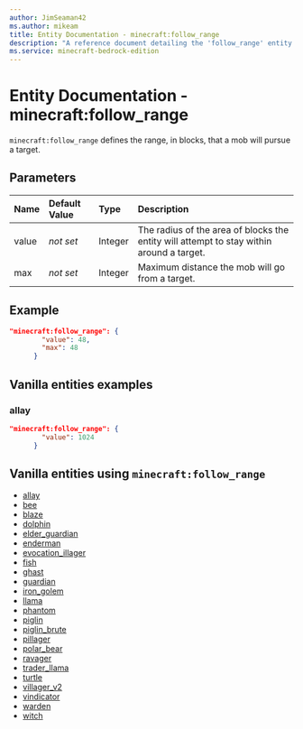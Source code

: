 ```yaml
---
author: JimSeaman42
ms.author: mikeam
title: Entity Documentation - minecraft:follow_range
description: "A reference document detailing the 'follow_range' entity component"
ms.service: minecraft-bedrock-edition
---
```


# Entity Documentation - minecraft:follow_range

`minecraft:follow_range` defines the range, in blocks, that a mob will pursue a target.

## Parameters

|Name |Default Value  |Type  |Description  |
|:----------|:----------|:----------|:----------|
|value| *not set* | Integer| The radius of the area of blocks the entity will attempt to stay within around a target. |
|max| *not set*| Integer| Maximum distance the mob will go from a target. |

## Example

```json
"minecraft:follow_range": {
        "value": 48,
        "max": 48
      }
```

## Vanilla entities examples

### allay

```json
"minecraft:follow_range": {
        "value": 1024
      }
```

## Vanilla entities using `minecraft:follow_range`

- [allay](../../../../Source/VanillaBehaviorPack_Snippets/entities/allay.md)
- [bee](../../../../Source/VanillaBehaviorPack_Snippets/entities/bee.md)
- [blaze](../../../../Source/VanillaBehaviorPack_Snippets/entities/blaze.md)
- [dolphin](../../../../Source/VanillaBehaviorPack_Snippets/entities/dolphin.md)
- [elder_guardian](../../../../Source/VanillaBehaviorPack_Snippets/entities/elder_guardian.md)
- [enderman](../../../../Source/VanillaBehaviorPack_Snippets/entities/enderman.md)
- [evocation_illager](../../../../Source/VanillaBehaviorPack_Snippets/entities/evocation_illager.md)
- [fish](../../../../Source/VanillaBehaviorPack_Snippets/entities/fish.md)
- [ghast](../../../../Source/VanillaBehaviorPack_Snippets/entities/ghast.md)
- [guardian](../../../../Source/VanillaBehaviorPack_Snippets/entities/guardian.md)
- [iron_golem](../../../../Source/VanillaBehaviorPack_Snippets/entities/iron_golem.md)
- [llama](../../../../Source/VanillaBehaviorPack_Snippets/entities/llama.md)
- [phantom](../../../../Source/VanillaBehaviorPack_Snippets/entities/phantom.md)
- [piglin](../../../../Source/VanillaBehaviorPack_Snippets/entities/piglin.md)
- [piglin_brute](../../../../Source/VanillaBehaviorPack_Snippets/entities/piglin_brute.md)
- [pillager](../../../../Source/VanillaBehaviorPack_Snippets/entities/pillager.md)
- [polar_bear](../../../../Source/VanillaBehaviorPack_Snippets/entities/polar_bear.md)
- [ravager](../../../../Source/VanillaBehaviorPack_Snippets/entities/ravager.md)
- [trader_llama](../../../../Source/VanillaBehaviorPack_Snippets/entities/trader_llama.md)
- [turtle](../../../../Source/VanillaBehaviorPack_Snippets/entities/turtle.md)
- [villager_v2](../../../../Source/VanillaBehaviorPack_Snippets/entities/villager_v2.md)
- [vindicator](../../../../Source/VanillaBehaviorPack_Snippets/entities/vindicator.md)
- [warden](../../../../Source/VanillaBehaviorPack_Snippets/entities/warden.md)
- [witch](../../../../Source/VanillaBehaviorPack_Snippets/entities/witch.md)
